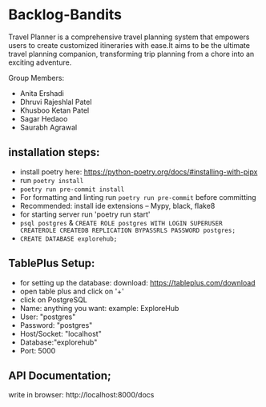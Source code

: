# Backlog-Bandits

Travel Planner is a comprehensive travel planning system that empowers users to create customized itineraries with ease.It aims to be the ultimate travel planning companion, transforming trip planning from a chore into an exciting adventure.

Group Members:
- Anita Ershadi
- Dhruvi Rajeshlal Patel
- Khusboo Ketan Patel
- Sagar Hedaoo
- Saurabh Agrawal

## installation steps:
- install poetry here: https://python-poetry.org/docs/#installing-with-pipx
- run `poetry install`
- `poetry run pre-commit install`
- For formatting and linting run `poetry run pre-commit` before committing
- Recommended: install ide extensions – Mypy, black, flake8
- for starting server run 'poetry run start'
- `psql postgres` & `CREATE ROLE postgres WITH LOGIN SUPERUSER CREATEROLE CREATEDB REPLICATION BYPASSRLS PASSWORD postgres;`
- `CREATE DATABASE explorehub;`

## TablePlus Setup:
- for setting up the database: download: https://tableplus.com/download
- open table plus and click on '+'
- click on PostgreSQL
- Name: anything you want: example: ExploreHub
- User: "postgres"
- Password: "postgres"
- Host/Socket: "localhost"
- Database:"explorehub"
- Port: 5000

## API Documentation;
write in browser: 
http://localhost:8000/docs